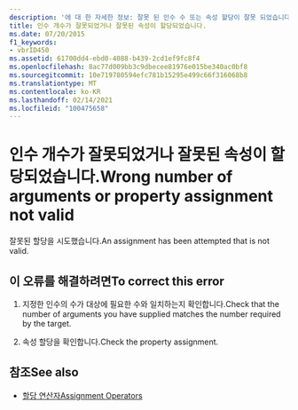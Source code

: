```yaml
---
description: '에 대 한 자세한 정보: 잘못 된 인수 수 또는 속성 할당이 잘못 되었습니다.'
title: 인수 개수가 잘못되었거나 잘못된 속성이 할당되었습니다.
ms.date: 07/20/2015
f1_keywords:
- vbrID450
ms.assetid: 61700dd4-ebd0-4088-b439-2cd1ef9fc8f4
ms.openlocfilehash: 8ac77d009bb3c9dbecee81976e015be340ac0bf8
ms.sourcegitcommit: 10e719780594efc781b15295e499c66f316068b8
ms.translationtype: MT
ms.contentlocale: ko-KR
ms.lasthandoff: 02/14/2021
ms.locfileid: "100475658"
---
```

# <a name="wrong-number-of-arguments-or-property-assignment-not-valid"></a><span data-ttu-id="84b99-103">인수 개수가 잘못되었거나 잘못된 속성이 할당되었습니다.</span><span class="sxs-lookup"><span data-stu-id="84b99-103">Wrong number of arguments or property assignment not valid</span></span>

<span data-ttu-id="84b99-104">잘못된 할당을 시도했습니다.</span><span class="sxs-lookup"><span data-stu-id="84b99-104">An assignment has been attempted that is not valid.</span></span>  
  
## <a name="to-correct-this-error"></a><span data-ttu-id="84b99-105">이 오류를 해결하려면</span><span class="sxs-lookup"><span data-stu-id="84b99-105">To correct this error</span></span>  
  
1. <span data-ttu-id="84b99-106">지정한 인수의 수가 대상에 필요한 수와 일치하는지 확인합니다.</span><span class="sxs-lookup"><span data-stu-id="84b99-106">Check that the number of arguments you have supplied matches the number required by the target.</span></span>  
  
2. <span data-ttu-id="84b99-107">속성 할당을 확인합니다.</span><span class="sxs-lookup"><span data-stu-id="84b99-107">Check the property assignment.</span></span>  
  
## <a name="see-also"></a><span data-ttu-id="84b99-108">참조</span><span class="sxs-lookup"><span data-stu-id="84b99-108">See also</span></span>

- [<span data-ttu-id="84b99-109">할당 연산자</span><span class="sxs-lookup"><span data-stu-id="84b99-109">Assignment Operators</span></span>](../language-reference/operators/assignment-operators.md)
